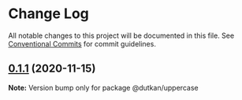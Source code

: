 # Change Log

All notable changes to this project will be documented in this file.
See [Conventional Commits](https://conventionalcommits.org) for commit guidelines.

## [0.1.1](https://github.com/olgundutkan/alphabetcase/compare/@dutkan/uppercase@0.1.2...@dutkan/uppercase@0.1.1) (2020-11-15)

**Note:** Version bump only for package @dutkan/uppercase
